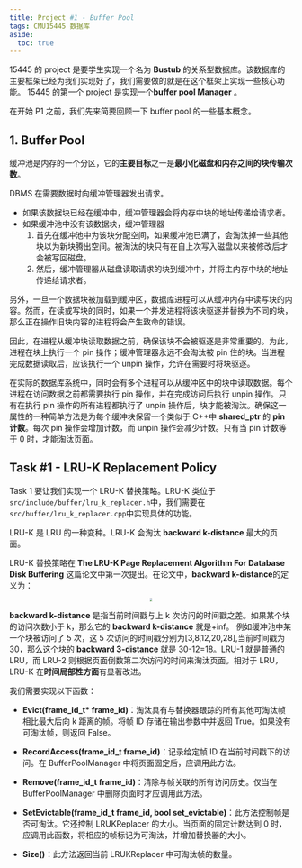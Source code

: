 ```yaml
---
title: Project #1 - Buffer Pool
tags: CMU15445 数据库
aside:
  toc: true
---
```


<!--more-->

15445 的 project 是要学生实现一个名为 **Bustub** 的关系型数据库。该数据库的主要框架已经为我们实现好了，我们需要做的就是在这个框架上实现一些核心功能。
15445 的第一个 project 是实现一个**buffer pool Manager** 。

在开始 P1 之前，我们先来简要回顾一下 buffer pool 的一些基本概念。

## 1. Buffer Pool

缓冲池是内存的一个分区，它的**主要目标**之一是**最小化磁盘和内存之间的块传输次数**。

DBMS 在需要数据时向缓冲管理器发出请求。

- 如果该数据块已经在缓冲中，缓冲管理器会将内存中块的地址传递给请求者。
- 如果缓冲池中没有该数据块，缓冲管理器
  1. 首先在缓冲池中为该块分配空间，如果缓冲池已满了，会淘汰掉一些其他块以为新块腾出空间。被淘汰的块只有在自上次写入磁盘以来被修改后才会被写回磁盘。
  2. 然后，缓冲管理器从磁盘读取请求的块到缓冲中，并将主内存中块的地址传递给请求者。

另外，一旦一个数据块被加载到缓冲区，数据库进程可以从缓冲内存中读写块的内容。然而，在读或写块的同时，如果一个并发进程将该块驱逐并替换为不同的块，那么正在操作旧块内容的进程将会产生致命的错误。

因此，在进程从缓冲块读取数据之前，确保该块不会被驱逐是非常重要的。为此，进程在块上执行一个 pin 操作；缓冲管理器永远不会淘汰被 pin 住的块。当进程完成数据读取后，应该执行一个 unpin 操作，允许在需要时将块驱逐。

在实际的数据库系统中，同时会有多个进程可以从缓冲区中的块中读取数据。每个进程在访问数据之前都需要执行 pin 操作，并在完成访问后执行 unpin 操作。只有在执行 pin 操作的所有进程都执行了 unpin 操作后，块才能被淘汰。确保这一属性的一种简单方法是为每个缓冲块保留一个类似于 C++中 **shared_ptr** 的 **pin 计数**。每次 pin 操作会增加计数，而 unpin 操作会减少计数。只有当 pin 计数等于 0 时，才能淘汰页面。

## Task #1 - LRU-K Replacement Policy

Task 1 要让我们实现一个 LRU-K 替换策略。LRU-K 类位于`src/include/buffer/lru_k_replacer.h`中，我们需要在`src/buffer/lru_k_replacer.cpp`中实现具体的功能。

LRU-K 是 LRU 的一种变种。LRU-K 会淘汰 **backward k-distance** 最大的页面。

LRU-K 替换策略在 **The LRU-K Page Replacement Algorithm For Database Disk Buffering** 这篇论文中第一次提出。在论文中，**backward k-distance**的定义为：

<div  align="center">
<img src= "
https://pictureloomione.oss-cn-beijing.aliyuncs.com/pic/15445/p1/bkd.png"
style="zoom:30%"
/>
</div>

**backward k-distance** 是指当前时间戳与上 k 次访问的时间戳之差。如果某个块的访问次数小于 k，那么它的 **backward k-distance** 就是+inf。
例如缓冲池中某一个块被访问了 5 次，这 5 次访问的时间戳分别为[3,8,12,20,28],当前时间戳为 30，那么这个块的 **backward 3-distance** 就是 30-12=18。LRU-1 就是普通的 LRU，而 LRU-2 则根据页面倒数第二次访问的时间来淘汰页面。相对于 LRU，LRU-K 在**时间局部性方面**有显著改进。

我们需要实现以下函数：

- **Evict(frame_id_t\* frame_id)**：淘汰具有与替换器跟踪的所有其他可淘汰帧相比最大后向 k 距离的帧。将帧 ID 存储在输出参数中并返回 True。如果没有可淘汰帧，则返回 False。

- **RecordAccess(frame_id_t frame_id)**：记录给定帧 ID 在当前时间戳下的访问。在 BufferPoolManager 中将页面固定后，应调用此方法。

- **Remove(frame_id_t frame_id)**：清除与帧关联的所有访问历史。仅当在 BufferPoolManager 中删除页面时才应调用此方法。

- **SetEvictable(frame_id_t frame_id, bool set_evictable)**：此方法控制帧是否可淘汰。它还控制 LRUKReplacer 的大小。当页面的固定计数达到 0 时，应调用此函数，将相应的帧标记为可淘汰，并增加替换器的大小。

- **Size()**：此方法返回当前 LRUKReplacer 中可淘汰帧的数量。

